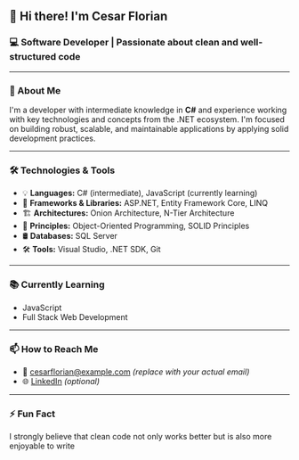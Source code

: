 ## 👋 Hi there! I'm Cesar Florian

### 💻 Software Developer | Passionate about clean and well-structured code

---

### 🚀 About Me

I'm a developer with intermediate knowledge in **C#** and experience working with key technologies and concepts from the .NET ecosystem. I'm focused on building robust, scalable, and maintainable applications by applying solid development practices.

---

### 🛠️ Technologies & Tools

- 💡 **Languages:** C# (intermediate), JavaScript (currently learning)
- 🧠 **Frameworks & Libraries:** ASP.NET, Entity Framework Core, LINQ
- 🏗️ **Architectures:** Onion Architecture, N-Tier Architecture
- 📐 **Principles:** Object-Oriented Programming, SOLID Principles
- 🛢️ **Databases:** SQL Server
- 🛠️ **Tools:** Visual Studio, .NET SDK, Git

---

### 📚 Currently Learning

- JavaScript
- Full Stack Web Development

---

### 📫 How to Reach Me

- 📧 cesarflorian@example.com *(replace with your actual email)*
- 🌐 [LinkedIn](https://www.linkedin.com/in/your-profile/) *(optional)*

---

### ⚡ Fun Fact

I strongly believe that clean code not only works better but is also more enjoyable to write
